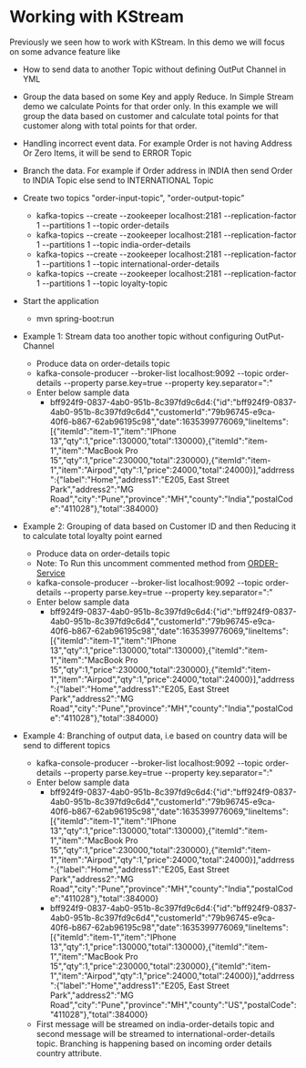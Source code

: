 # Working with KStream

Previously we seen how to work with KStream. In this demo we will focus on some advance feature like 
- How to send data to another Topic without defining OutPut Channel in YML
- Group the data based on some Key and apply Reduce. In Simple Stream demo we calculate Points for that order only. In this example we will group the data based on customer and calculate total points for that customer along with total points for that order.
- Handling incorrect event data. For example Order is not having Address Or Zero Items, it will be send to ERROR Topic
- Branch the data. For example if Order address in INDIA then send Order to INDIA Topic else send to INTERNATIONAL Topic


- Create two topics "order-input-topic", "order-output-topic"
  - kafka-topics --create --zookeeper localhost:2181 --replication-factor 1 --partitions 1 --topic order-details
  - kafka-topics --create --zookeeper localhost:2181 --replication-factor 1 --partitions 1 --topic india-order-details
  - kafka-topics --create --zookeeper localhost:2181 --replication-factor 1 --partitions 1 --topic international-order-details
  - kafka-topics --create --zookeeper localhost:2181 --replication-factor 1 --partitions 1 --topic loyalty-topic

- Start the application
  - mvn spring-boot:run

- Example 1: Stream data too another topic without configuring OutPut-Channel
  - Produce data on order-details topic
  - kafka-console-producer --broker-list localhost:9092 --topic order-details --property parse.key=true --property key.separator=":"
  - Enter below sample data
    - bff924f9-0837-4ab0-951b-8c397fd9c6d4:{"id":"bff924f9-0837-4ab0-951b-8c397fd9c6d4","customerId":"79b96745-e9ca-40f6-b867-62ab96195c98","date":1635399776069,"lineItems":[{"itemId":"item-1","item":"IPhone 13","qty":1,"price":130000,"total":130000},{"itemId":"item-1","item":"MacBook Pro 15","qty":1,"price":230000,"total":230000},{"itemId":"item-1","item":"Airpod","qty":1,"price":24000,"total":24000}],"addrress":{"label":"Home","address1":"E205, East Street Park","address2":"MG Road","city":"Pune","province":"MH","county":"India","postalCode":"411028"},"total":384000}
   
- Example 2: Grouping of data based on Customer ID and then Reducing it to calculate total loyalty point earned
  - Produce data on order-details topic 
  - Note: To Run this uncomment commented method from [ORDER-Service](https://github.com/MetaArivu/spring-kaka-examples/blob/main/05-kafka-streams-demo/03-kafka-streams-demo/src/main/java/com/streams/service/OrderService.java)
  - kafka-console-producer --broker-list localhost:9092 --topic order-details --property parse.key=true --property key.separator=":"
  - Enter below sample data
    - bff924f9-0837-4ab0-951b-8c397fd9c6d4:{"id":"bff924f9-0837-4ab0-951b-8c397fd9c6d4","customerId":"79b96745-e9ca-40f6-b867-62ab96195c98","date":1635399776069,"lineItems":[{"itemId":"item-1","item":"IPhone 13","qty":1,"price":130000,"total":130000},{"itemId":"item-1","item":"MacBook Pro 15","qty":1,"price":230000,"total":230000},{"itemId":"item-1","item":"Airpod","qty":1,"price":24000,"total":24000}],"addrress":{"label":"Home","address1":"E205, East Street Park","address2":"MG Road","city":"Pune","province":"MH","county":"India","postalCode":"411028"},"total":384000}
   
- Example 4: Branching of output data, i.e based on country data will be send to different topics
  - kafka-console-producer --broker-list localhost:9092 --topic order-details --property parse.key=true --property key.separator=":"
  - Enter below sample data
    - bff924f9-0837-4ab0-951b-8c397fd9c6d4:{"id":"bff924f9-0837-4ab0-951b-8c397fd9c6d4","customerId":"79b96745-e9ca-40f6-b867-62ab96195c98","date":1635399776069,"lineItems":[{"itemId":"item-1","item":"IPhone 13","qty":1,"price":130000,"total":130000},{"itemId":"item-1","item":"MacBook Pro 15","qty":1,"price":230000,"total":230000},{"itemId":"item-1","item":"Airpod","qty":1,"price":24000,"total":24000}],"addrress":{"label":"Home","address1":"E205, East Street Park","address2":"MG Road","city":"Pune","province":"MH","county":"India","postalCode":"411028"},"total":384000}
    - bff924f9-0837-4ab0-951b-8c397fd9c6d4:{"id":"bff924f9-0837-4ab0-951b-8c397fd9c6d4","customerId":"79b96745-e9ca-40f6-b867-62ab96195c98","date":1635399776069,"lineItems":[{"itemId":"item-1","item":"IPhone 13","qty":1,"price":130000,"total":130000},{"itemId":"item-1","item":"MacBook Pro 15","qty":1,"price":230000,"total":230000},{"itemId":"item-1","item":"Airpod","qty":1,"price":24000,"total":24000}],"addrress":{"label":"Home","address1":"E205, East Street Park","address2":"MG Road","city":"Pune","province":"MH","county":"US","postalCode":"411028"},"total":384000}
  - First message will be streamed on india-order-details topic and second message will be streamed to international-order-details topic. Branching is happening based on incoming order details country attribute.
  

